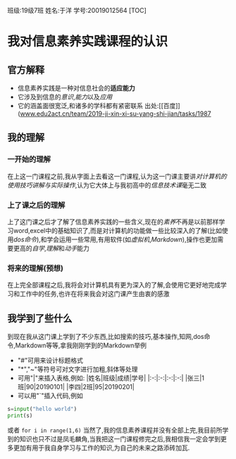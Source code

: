 班级:19级7班
姓名:于洋
学号:20019012564
[TOC]
# 我对信息素养实践课程的认识  
## 官方解释  
- 信息素养实践是一种对信息社会的**适应能力**
- 它涉及到信息的*意识*,*能力*以及*应用*
- 它的涵盖面很宽泛,和诸多的学科都有紧密联系
出处:[[百度]](www.edu2act.cn/team/2019-ji-xin-xi-su-yang-shi-jian/tasks/1987
## 我的理解  
### 一开始的理解  
在上这一门课程之前,我从字面上去看这一门课程,认为这一门课主要讲*对计算机的使用技巧讲解与实际操作*,认为它大体上与我初高中的*信息技术课*毫无二致
### 上了课之后的理解  
上了这门课之后才了解了信息素养实践的一些含义,现在的*素养*不再是以前那样学习word,excel中的基础知识了,而是对计算机的功能做一些比较深入的了解(比如使用*dos命令*),和学会运用一些常用,有用软件(如*虚拟机*,*Markdown*),操作也更加需要更高的*自学*,*理解*和*动手*能力
### 将来的理解(预想)  
在上完全部课程之后,我将会对计算机具有更为深入的了解,会使用它更好地完成学习和工作中的任务,也许在将来我会对这门课产生由衷的感激
## 我学到了些什么  
到现在我从这门课上学到了不少东西,比如搜索的技巧,基本操作,知网,dos命令,Markdown等等,拿我刚刚学到的Markdown举例
- "#"可用来设计标题格式
- "*","~"等符号可对文字进行加粗,斜体等处理
- 可用"|"来插入表格,例如:
|姓名|班级|成绩|学号|
|:-:|:-:|:-:|:-:|
|张三|1班|90|20190101|
|李四|2班|95|20190201|
- 可以用"`"插入代码,例如
``` python
s=input("hello world")
print(s)
```
或者
`for i in range(1,6)`
当然了,我的信息素养课程并没有全部上完,我目前所学到的知识也只不过是凤毛麟角,当我把这一门课程修完之后,我相信我一定会学到更多更加有用于我自身学习与工作的知识,为自己的未来之路添砖加瓦.




